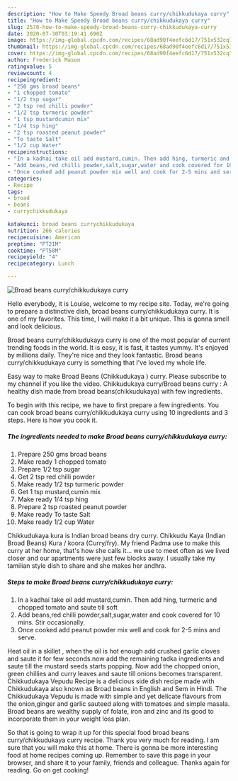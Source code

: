 ```yaml
---
description: "How to Make Speedy Broad beans curry/chikkudukaya curry"
title: "How to Make Speedy Broad beans curry/chikkudukaya curry"
slug: 2570-how-to-make-speedy-broad-beans-curry-chikkudukaya-curry
date: 2020-07-30T03:19:41.690Z
image: https://img-global.cpcdn.com/recipes/68ad90f4eefc6d17/751x532cq70/broad-beans-currychikkudukaya-curry-recipe-main-photo.jpg
thumbnail: https://img-global.cpcdn.com/recipes/68ad90f4eefc6d17/751x532cq70/broad-beans-currychikkudukaya-curry-recipe-main-photo.jpg
cover: https://img-global.cpcdn.com/recipes/68ad90f4eefc6d17/751x532cq70/broad-beans-currychikkudukaya-curry-recipe-main-photo.jpg
author: Frederick Mason
ratingvalue: 5
reviewcount: 4
recipeingredient:
- "250 gms broad beans"
- "1 chopped tomato"
- "1/2 tsp sugar"
- "2 tsp red chilli powder"
- "1/2 tsp turmeric powder"
- "1 tsp mustardcumin mix"
- "1/4 tsp hing"
- "2 tsp roasted peanut powder"
- "To taste Salt"
- "1/2 cup Water"
recipeinstructions:
- "In a kadhai take oil add mustard,cumin. Then add hing, turmeric and chopped tomato and saute till soft"
- "Add beans,red chilli powder,salt,sugar,water and cook covered for 10 mins. Stir occasionally."
- "Once cooked add peanut powder mix well and cook for 2-5 mins and serve."
categories:
- Recipe
tags:
- broad
- beans
- currychikkudukaya

katakunci: broad beans currychikkudukaya 
nutrition: 266 calories
recipecuisine: American
preptime: "PT21M"
cooktime: "PT58M"
recipeyield: "4"
recipecategory: Lunch

---
```



![Broad beans curry/chikkudukaya curry](https://img-global.cpcdn.com/recipes/68ad90f4eefc6d17/751x532cq70/broad-beans-currychikkudukaya-curry-recipe-main-photo.jpg)

Hello everybody, it is Louise, welcome to my recipe site. Today, we're going to prepare a distinctive dish, broad beans curry/chikkudukaya curry. It is one of my favorites. This time, I will make it a bit unique. This is gonna smell and look delicious.

Broad beans curry/chikkudukaya curry is one of the most popular of current trending foods in the world. It is easy, it is fast, it tastes yummy. It's enjoyed by millions daily. They're nice and they look fantastic. Broad beans curry/chikkudukaya curry is something that I've loved my whole life.

Easy way to make Broad Beans (Chikkudukaya ) curry. Please subscribe to my channel if you like the video. Chikkudukaya curry/Broad beans curry : A healthy dish made from broad beans(chikkudukaya) with few ingredients.


To begin with this recipe, we have to first prepare a few ingredients. You can cook broad beans curry/chikkudukaya curry using 10 ingredients and 3 steps. Here is how you cook it.

<!--inarticleads1-->

##### The ingredients needed to make Broad beans curry/chikkudukaya curry:

1. Prepare 250 gms broad beans
1. Make ready 1 chopped tomato
1. Prepare 1/2 tsp sugar
1. Get 2 tsp red chilli powder
1. Make ready 1/2 tsp turmeric powder
1. Get 1 tsp mustard,cumin mix
1. Make ready 1/4 tsp hing
1. Prepare 2 tsp roasted peanut powder
1. Make ready To taste Salt
1. Make ready 1/2 cup Water


Chikkudukaya kura is Indian broad beans dry curry. Chikkudu Kaya (Indian Broad Beans) Kura / koora (Curry/fry). My friend Padma use to make this curry at her home, that&#39;s how she calls it… we use to meet often as we lived closer and our apartments were just few blocks away. I usually take my tamilian style dish to share and she makes her andhra. 

<!--inarticleads2-->

##### Steps to make Broad beans curry/chikkudukaya curry:

1. In a kadhai take oil add mustard,cumin. Then add hing, turmeric and chopped tomato and saute till soft
1. Add beans,red chilli powder,salt,sugar,water and cook covered for 10 mins. Stir occasionally.
1. Once cooked add peanut powder mix well and cook for 2-5 mins and serve.


Heat oil in a skillet , when the oil is hot enough add crushed garlic cloves and saute it for few seconds.now add the remaining tadka ingredients and saute till the mustard seeds starts popping. Now add the chopped onion, green chillies and curry leaves and saute till onions becomes transparent. Chikkudukaya Vepudu Recipe is a delicious side dish recipe made with Chikkudukaya also known as Broad beans in English and Sem in Hindi. The Chikkudukaya Vepudu is made with simple and yet delicate flavours from the onion,ginger and garlic sauteed along with tomatoes and simple masala. Broad beans are wealthy supply of folate, iron and zinc and its good to incorporate them in your weight loss plan. 

So that is going to wrap it up for this special food broad beans curry/chikkudukaya curry recipe. Thank you very much for reading. I am sure that you will make this at home. There is gonna be more interesting food at home recipes coming up. Remember to save this page in your browser, and share it to your family, friends and colleague. Thanks again for reading. Go on get cooking!
